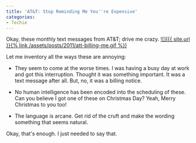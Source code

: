 ```yaml
---
title: 'AT&T: Stop Reminding Me You''re Expensive'
categories:
- Techie
---
```


Okay, these monthly text messages from AT&T; drive me crazy.
[![]({{ site.url }}{% link /assets/posts/2011/att-billing-me.gif %})](http://thingelstad.com/s/att-stop-reminding-me-youre-expensive/att-billing-me/img)

Let me inventory all the ways these are annoying:



  * They seem to come at the worse times. I was having a busy day at work and got this interruption. Thought it was something important. It was a text message after all. But, no, it was a billing notice.


  * No human intelligence has been encoded into the scheduling of these. Can you believe I got one of these on Christmas Day? Yeah, Merry Christmas to you too!


  * The language is arcane. Get rid of the cruft and make the wording something that seems natural.

Okay, that's enough. I just needed to say that.
